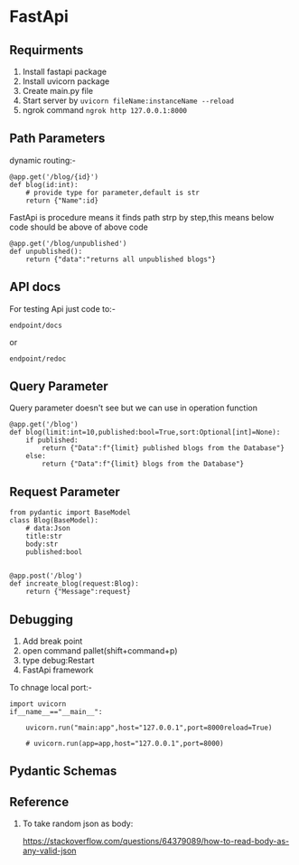 # FastApi

## Requirments

1. Install fastapi package
2. Install uvicorn package
3. Create main.py file
4. Start server by `uvicorn fileName:instanceName --reload`
5. ngrok command `ngrok http 127.0.0.1:8000`

## Path Parameters

dynamic routing:-

    @app.get('/blog/{id}')
    def blog(id:int):
        # provide type for parameter,default is str
        return {"Name":id}

FastApi is procedure means it finds path strp by step,this means below code should be above of above code

    @app.get('/blog/unpublished')
    def unpublished():
        return {"data":"returns all unpublished blogs"}

## API docs

For testing Api just code to:-

    endpoint/docs

or

    endpoint/redoc

## Query Parameter

Query parameter doesn't see but we can use in operation function

    @app.get('/blog')
    def blog(limit:int=10,published:bool=True,sort:Optional[int]=None):
        if published:
            return {"Data":f"{limit} published blogs from the Database"}
        else:
            return {"Data":f"{limit} blogs from the Database"}

## Request Parameter

    from pydantic import BaseModel
    class Blog(BaseModel):
        # data:Json
        title:str
        body:str
        published:bool


    @app.post('/blog')
    def increate_blog(request:Blog):
        return {"Message":request}

## Debugging

1. Add break point
2. open command pallet(shift+command+p)
3. type debug:Restart
4. FastApi framework

To chnage local port:-

    import uvicorn
    if__name__=="__main__":

        uvicorn.run("main:app",host="127.0.0.1",port=8000reload=True)

        # uvicorn.run(app=app,host="127.0.0.1",port=8000)

## Pydantic Schemas

## Reference

1. To take random json as body:

   https://stackoverflow.com/questions/64379089/how-to-read-body-as-any-valid-json
